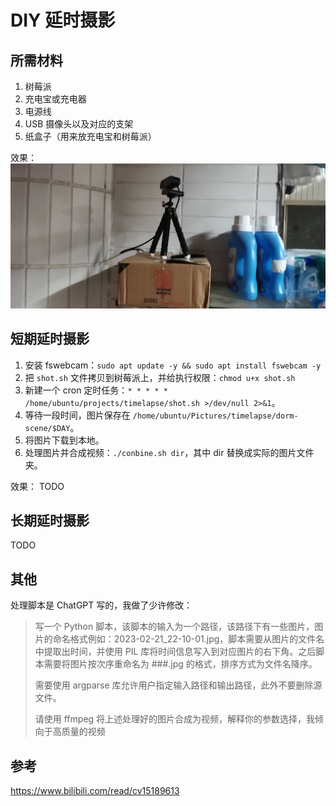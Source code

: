 # DIY 延时摄影


## 所需材料
1. 树莓派
2. 充电宝或充电器
3. 电源线
4. USB 摄像头以及对应的支架
5. 纸盒子（用来放充电宝和树莓派）

效果：
![device_overview.jpg](medias/device_overview.jpg)

## 短期延时摄影
1. 安装 fswebcam：`sudo apt update -y && sudo apt install fswebcam -y`
2. 把 `shot.sh` 文件拷贝到树莓派上，并给执行权限：`chmod u+x shot.sh`
3. 新建一个 cron 定时任务：`* * * * * /home/ubuntu/projects/timelapse/shot.sh >/dev/null 2>&1`。
4. 等待一段时间，图片保存在 `/home/ubuntu/Pictures/timelapse/dorm-scene/$DAY`。
5. 将图片下载到本地。
6. 处理图片并合成视频：`./conbine.sh dir`，其中 dir 替换成实际的图片文件夹。

效果：
TODO

## 长期延时摄影
TODO

## 其他
处理脚本是 ChatGPT 写的，我做了少许修改：
> 写一个 Python 脚本，该脚本的输入为一个路径，该路径下有一些图片，图片的命名格式例如：2023-02-21_22-10-01.jpg，脚本需要从图片的文件名中提取出时间，并使用 PIL 库将时间信息写入到对应图片的右下角。之后脚本需要将图片按次序重命名为 ###.jpg 的格式，排序方式为文件名降序。
> 
> 需要使用 argparse 库允许用户指定输入路径和输出路径，此外不要删除源文件。
>
> 请使用 ffmpeg 将上述处理好的图片合成为视频，解释你的参数选择，我倾向于高质量的视频

## 参考
https://www.bilibili.com/read/cv15189613